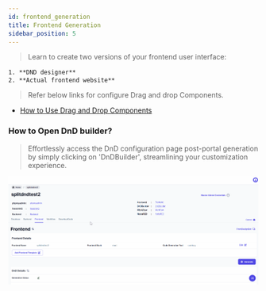 ```yaml
---
id: frontend_generation
title: Frontend Generation
sidebar_position: 5
---
```


> Learn to create two versions of your frontend user interface:

    1. **DND designer**
    2. **Actual frontend website**

> Refer below links for configure Drag and drop Components.

- [How to Use Drag and Drop Components](../../dnd-usage/working-with-components.md)

### How to Open DnD builder?

> Effortlessly access the DnD configuration page post-portal generation by simply clicking on 'DnDBuilder', streamlining your customization experience.

![Open DnD](../../../static/img/open_dnd.gif)